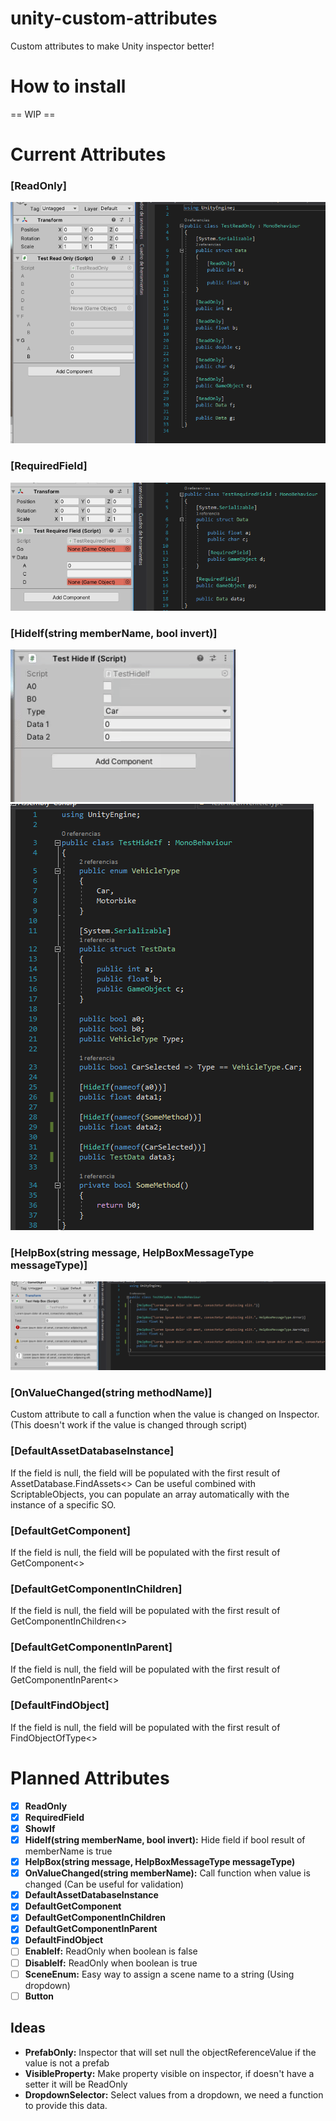 # unity-custom-attributes
Custom attributes to make Unity inspector better!

# How to install
== WIP ==

# Current Attributes
### [ReadOnly]
![ReadOnlyAttribute](Images/ReadOnlyAttribute.png)

### [RequiredField]
![RequiredFieldAttribute](Images/RequiredFieldAttribute.png)

### [HideIf(string memberName, bool invert)]
![HideIfAttribute](Images/HideIfAttribute.gif)
![HideIfAttribute](Images/HideIfAttribute.png)

### [HelpBox(string message, HelpBoxMessageType messageType)]
![HelpBoxAttribute](Images/HelpBoxAttribute.png)

### [OnValueChanged(string methodName)]
Custom attribute to call a function when the value is changed on Inspector. (This doesn't work if the value is changed through script)

### [DefaultAssetDatabaseInstance]
If the field is null, the field will be populated with the first result of AssetDatabase.FindAssets<>
Can be useful combined with ScriptableObjects, you can populate an array automatically with the instance of a specific SO.

### [DefaultGetComponent]
If the field is null, the field will be populated with the first result of GetComponent<>

### [DefaultGetComponentInChildren]
If the field is null, the field will be populated with the first result of GetComponentInChildren<>

### [DefaultGetComponentInParent]
If the field is null, the field will be populated with the first result of GetComponentInParent<>

### [DefaultFindObject]
If the field is null, the field will be populated with the first result of FindObjectOfType<>

# Planned Attributes
- [x] **ReadOnly**
- [x] **RequiredField**
- [x] **ShowIf**
- [x] **HideIf(string memberName, bool invert):** Hide field if bool result of memberName is true
- [x] **HelpBox(string message, HelpBoxMessageType messageType)**
- [x] **OnValueChanged(string memberName):** Call function when value is changed (Can be useful for validation)
- [x] **DefaultAssetDatabaseInstance**
- [x] **DefaultGetComponent**
- [x] **DefaultGetComponentInChildren**
- [x] **DefaultGetComponentInParent**
- [x] **DefaultFindObject**
- [ ] **EnableIf:** ReadOnly when boolean is false
- [ ] **DisableIf:** ReadOnly when boolean is true
- [ ] **SceneEnum:** Easy way to assign a scene name to a string (Using dropdown)
- [ ] **Button**

## Ideas
- **PrefabOnly:** Inspector that will set null the objectReferenceValue if the value is not a prefab
- **VisibleProperty:** Make property visible on inspector, if doesn't have a setter it will be ReadOnly
- **DropdownSelector:** Select values from a dropdown, we need a function to provide this data.
